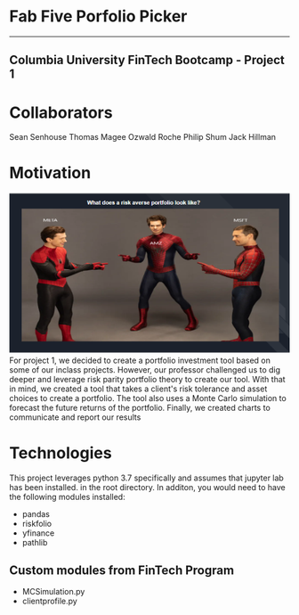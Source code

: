 # Fab Five Porfolio Picker
---
**Columbia University FinTech Bootcamp - Project 1** 
--

# Collaborators
Sean Senhouse
Thomas Magee 
Ozwald Roche
Philip Shum
Jack Hillman

# Motivation
![Custom image using marvel spiderman to illustrate different tech stocks](images/spiderman_tech_stocks_image.png)
For project 1, we decided to create a portfolio investment tool based on some of our inclass projects. However, our professor challenged us to dig deeper and leverage risk parity portfolio theory to create our tool. With that in mind, we created a tool that takes a client's risk tolerance and asset choices to create a portfolio. The tool also uses a Monte Carlo simulation to forecast the future returns of the portfolio. Finally, we created charts to communicate and report our results

# Technologies

This project leverages python 3.7 specifically and assumes that jupyter lab has been installed.  in the root directory. In additon, you would need to have the following modules installed:
* pandas
* riskfolio
* yfinance
* pathlib

## Custom modules from FinTech Program
* MCSimulation.py 
* clientprofile.py


